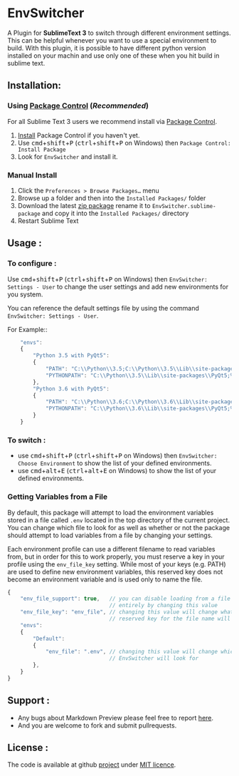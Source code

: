 EnvSwitcher
===========
A Plugin for **SublimeText 3** to switch through different environment settings. This can be helpful whenever you want to use a special environment to build.
With this plugin, it is possible to have different python version installed on your machin and use only one of these when you hit build in sublime text.

## Installation:
### Using [Package Control][1] (*Recommended*)

For all Sublime Text 3 users we recommend install via [Package Control][1].

1. [Install][2] Package Control if you haven't yet.
2. Use <kbd>cmd</kbd>+<kbd>shift</kbd>+<kbd>P</kbd> (<kbd>ctrl</kbd>+<kbd>shift</kbd>+<kbd>P</kbd> on Windows) then `Package Control: Install Package`
3. Look for `EnvSwitcher` and install it.

### Manual Install

1. Click the `Preferences > Browse Packages…` menu
2. Browse up a folder and then into the `Installed Packages/` folder
3. Download the latest [zip package][master] rename it to `EnvSwitcher.sublime-package` and copy it into the `Installed Packages/` directory
4. Restart Sublime Text

## Usage :

### To configure :

Use <kbd>cmd</kbd>+<kbd>shift</kbd>+<kbd>P</kbd> (<kbd>ctrl</kbd>+<kbd>shift</kbd>+<kbd>P</kbd> on Windows) then `EnvSwitcher: Settings - User` to change the user settings and add new environments for you system.

You can reference the default settings file by using the command `EnvSwitcher: Settings - User`.

For Example::

```js
    "envs":
    {
        "Python 3.5 with PyQt5":
        {
            "PATH": "C:\\Python\\3.5;C:\\Python\\3.5\\Lib\\site-packages\\PyQt5;%PATH%",
            "PYTHONPATH": "C:\\Python\\3.5\\Lib\\site-packages\\PyQt5;%PYTHONPATH%",
        },
        "Python 3.6 with PyQt5":
        {
            "PATH": "C:\\Python\\3.6;C:\\Python\\3.6\\Lib\\site-packages\\PyQt5;%PATH%",
            "PYTHONPATH": "C:\\Python\\3.6\\Lib\\site-packages\\PyQt5;%PYTHONPATH%",
        }
    }
```
### To switch :

 - use <kbd>cmd</kbd>+<kbd>shift</kbd>+<kbd>P</kbd> (<kbd>ctrl</kbd>+<kbd>shift</kbd>+<kbd>P</kbd> on Windows) then `EnvSwitcher: Choose Environment` to show the list of your defined environments.
 - use <kbd>cmd</kbd>+<kbd>alt</kbd>+<kbd>E</kbd> (<kbd>ctrl</kbd>+<kbd>alt</kbd>+<kbd>E</kbd> on Windows) to show the list of your defined environments.

### Getting Variables from a File

By default, this package will attempt to load the environment variables stored in a file called `.env` located in the top directory of the current project. You can change which file to look for as well as whether or not the package should attempt to load variables from a file by changing your settings.

Each environment profile can use a different filename to read variables from, but in order for this to work properly, you must reserve a key in your profile using the `env_file_key` setting. While most of your keys (e.g. PATH) are used to define new environment variables, this reserved key does not become an environment variable and is used only to name the file.

```js
{
    "env_file_support": true,   // you can disable loading from a file
                                // entirely by changing this value
    "env_file_key": "env_file", // changing this value will change what the
                                // reserved key for the file name will be
    "envs":
    {
        "Default":
        {
            "env_file": ".env", // changing this value will change which file
                                // EnvSwitcher will look for
        },
    }
}

```

## Support :

- Any bugs about Markdown Preview please feel free to report [here][issue].
- And you are welcome to fork and submit pullrequests.


## License :

The code is available at github [project][home] under [MIT licence][licence].



 [home]: https://github.com/SaschaMzH/EnvSwitcher
 [issue]: https://github.com/SaschaMzH/EnvSwitcher/issues
 [settings]: https://github.com/SaschaMzH/EnvSwitcher/blob/master/MarkdownPreview.sublime-settings
 [master]: https://github.com/SaschaMzH/EnvSwitcher/releases
 [licence]: http://SaschaMzH.mit-license.org

 [1]: https://packagecontrol.io/
 [2]: https://packagecontrol.io/installation
